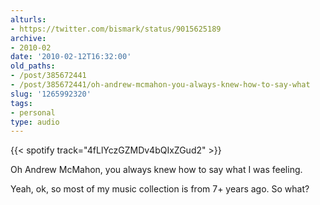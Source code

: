 ```yaml
---
alturls:
- https://twitter.com/bismark/status/9015625189
archive:
- 2010-02
date: '2010-02-12T16:32:00'
old_paths:
- /post/385672441
- /post/385672441/oh-andrew-mcmahon-you-always-knew-how-to-say-what
slug: '1265992320'
tags:
- personal
type: audio
---
```


{{< spotify track="4fLlYczGZMDv4bQIxZGud2" >}}

Oh Andrew McMahon, you always knew how to say what I was feeling.

Yeah, ok, so most of my music collection is from 7+ years ago. So
what?

